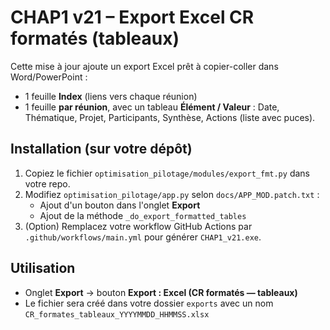 
# CHAP1 v21 – Export Excel CR formatés (tableaux)

Cette mise à jour ajoute un export Excel prêt à copier-coller dans Word/PowerPoint :
- 1 feuille **Index** (liens vers chaque réunion)
- 1 feuille **par réunion**, avec un tableau **Élément / Valeur** :
  Date, Thématique, Projet, Participants, Synthèse, Actions (liste avec puces).

## Installation (sur votre dépôt)
1. Copiez le fichier `optimisation_pilotage/modules/export_fmt.py` dans votre repo.
2. Modifiez `optimisation_pilotage/app.py` selon `docs/APP_MOD.patch.txt` :
   - Ajout d'un bouton dans l'onglet **Export**
   - Ajout de la méthode `_do_export_formatted_tables`
3. (Option) Remplacez votre workflow GitHub Actions par `.github/workflows/main.yml` pour générer `CHAP1_v21.exe`.

## Utilisation
- Onglet **Export** → bouton **Export : Excel (CR formatés — tableaux)**
- Le fichier sera créé dans votre dossier `exports` avec un nom `CR_formates_tableaux_YYYYMMDD_HHMMSS.xlsx`
